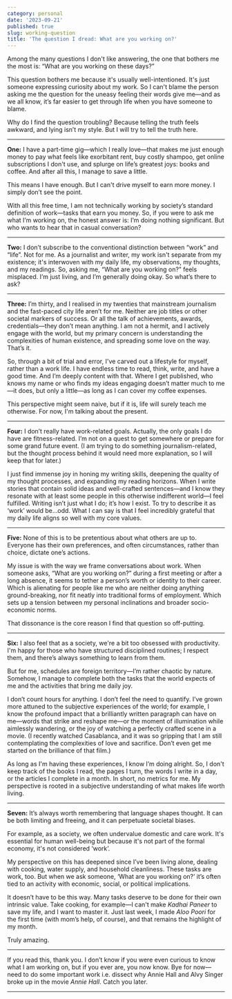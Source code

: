 ```yaml
---
category: personal
date: '2023-09-21'
published: true
slug: working-question
title: 'The question I dread: What are you working on?'
---
```


Among the many questions I don't like answering, the one that bothers me the most is: “What are you working on these days?”

This question bothers me because it's usually well-intentioned. It's just someone expressing curiosity about my work. So I can't blame the person asking me the question for the uneasy feeling their words give me—and as we all know, it’s far easier to get through life when you have someone to blame. 

Why do I find the question troubling? Because telling the truth feels awkward, and lying isn’t my style. But I will try to tell the truth here. 

___

**One:** I have a part-time gig—which I really love—that makes me just enough money to pay what feels like exorbitant rent, buy costly shampoo, get online subscriptions I don't use, and splurge on life’s greatest joys: books and coffee. And after all this, I manage to save a little.

This means I have enough. But I can't drive myself to earn more money. I simply don’t see the point.

With all this free time, I am not technically working by society’s standard definition of work—tasks that earn you money. So, if you were to ask me what I’m working on, the honest answer is: I’m doing nothing significant. But who wants to hear that in casual conversation?


___

**Two:** I don’t subscribe to the conventional distinction between “work” and “life”. Not for me. As a journalist and writer, my work isn't separate from my existence; it's interwoven with my daily life, my observations, my thoughts, and my readings. So, asking me, “What are you working on?” feels misplaced. I’m just living, and I’m generally doing okay. So what’s there to ask?

___

**Three:** I’m thirty, and I realised in my twenties that mainstream journalism and the fast-paced city life aren’t for me. Neither are job titles or other societal markers of success. Or all the talk of achievements, awards, credentials—they don’t mean anything. I am not a hermit, and I actively engage with the world, but my primary concern is understanding the complexities of human existence, and spreading some love on the way. That’s it. 

So, through a bit of trial and error, I've carved out a lifestyle for myself, rather than a work life. I have endless time to read, think, write, and have a good time. And I’m deeply content with that. Where I get published, who knows my name or who finds my ideas engaging doesn’t matter much to me—it does, but only a little—as long as I can cover my coffee expenses. 

This perspective might seem naive, but if it is, life will surely teach me otherwise. For now, I'm talking about the present.

___

**Four:** I don’t really have work-related goals. Actually, the only goals I do have are fitness-related. I’m not on a quest to get somewhere or prepare for some grand future event. (I am trying to do something journalism-related, but the thought process behind it would need more explanation, so I will keep that for later.) 

I just find immense joy in honing my writing skills, deepening the quality of my thought processes, and expanding my reading horizons. When I write stories that contain solid ideas and well-crafted sentences—and I know they resonate with at least some people in this otherwise indifferent world—I feel fulfilled. Writing isn’t just what I do; it’s how I exist. To try to describe it as ‘work’ would be...odd. What I can say is that I feel incredibly grateful that my daily life aligns so well with my core values.

___

**Five:** None of this is to be pretentious about what others are up to. Everyone has their own preferences, and often circumstances, rather than choice, dictate one’s actions. 

My issue is with the way we frame conversations about work. When someone asks, “What are you working on?” during a first meeting or after a long absence, it seems to tether a person’s worth or identity to their career. Which is alienating for people like me who are neither doing anything ground-breaking, nor fit neatly into traditional forms of employment. Which sets up a tension between my personal inclinations and broader socio-economic norms. 

That dissonance is the core reason I find that question so off-putting.

___

**Six:** I also feel that as a society, we're a bit too obsessed with productivity. I'm happy for those who have structured disciplined routines; I respect them, and there’s always something to learn from them. 

But for me, schedules are foreign territory—I’m rather chaotic by nature. Somehow, I manage to complete both the tasks that the world expects of me and the activities that bring me daily joy.

I don’t count hours for anything. I don’t feel the need to quantify. I’ve grown more attuned to the subjective experiences of the world; for example, I know the profound impact that a brilliantly written paragraph can have on me—words that strike and reshape me—or the moment of illumination while aimlessly wandering, or the joy of watching a perfectly crafted scene in a movie. (I recently watched Casablanca, and it was so gripping that I am still contemplating the complexities of love and sacrifice. Don’t even get me started on the brilliance of that film.)

As long as I'm having these experiences, I know I’m doing alright. So, I don't keep track of the books I read, the pages I turn, the words I write in a day, or the articles I complete in a month. In short, no metrics for me. My perspective is rooted in a subjective understanding of what makes life worth living. 

___

**Seven:** It’s always worth remembering that language shapes thought. It can be both limiting and freeing, and it can perpetuate societal biases. 

For example, as a society, we often undervalue domestic and care work. It's essential for human well-being but because it's not part of the formal economy, it's not considered ‘work’. 

My perspective on this has deepened since I’ve been living alone, dealing with cooking, water supply, and household cleanliness. These tasks are work, too. But when we ask someone, ‘What are you working on?’ it’s often tied to an activity with economic, social, or political implications. 

It doesn’t have to be this way. Many tasks deserve to be done for their own intrinsic value. Take cooking, for example—I can't make *Kadhai Paneer* to save my life, and I want to master it. Just last week, I made *Aloo Poori* for the first time (with mom’s help, of course), and that remains the highlight of my month. 

Truly amazing. 

___

If you read this, thank you. I don’t know if you were even curious to know what I am working on, but if you ever are, you now know. Bye for now— need to do some important work i.e. dissect why Annie Hall and Alvy Singer broke up in the movie *Annie Hall*. Catch you later. 

___